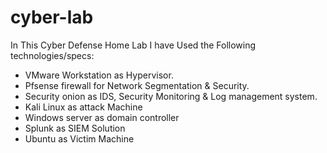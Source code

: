 # cyber-lab
In This Cyber Defense Home Lab I have Used the Following technologies/specs:
* VMware Workstation as Hypervisor.
* Pfsense firewall for Network Segmentation & Security.
* Security onion as IDS, Security Monitoring & Log management system.
* Kali Linux as attack Machine
* Windows server as domain controller
* Splunk as SIEM Solution
* Ubuntu as Victim Machine
